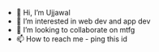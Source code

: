 - 👋 Hi, I’m Ujjawal
- 👀 I’m interested in web dev and app dev
- 💞️ I’m looking to collaborate on mtfg
- 📫 How to reach me - ping this id

<!---
Xspidy7/Xspidy7 is a ✨ special ✨ repository because its `README.md` (this file) appears on your GitHub profile.
You can click the Preview link to take a look at your changes.
--->
